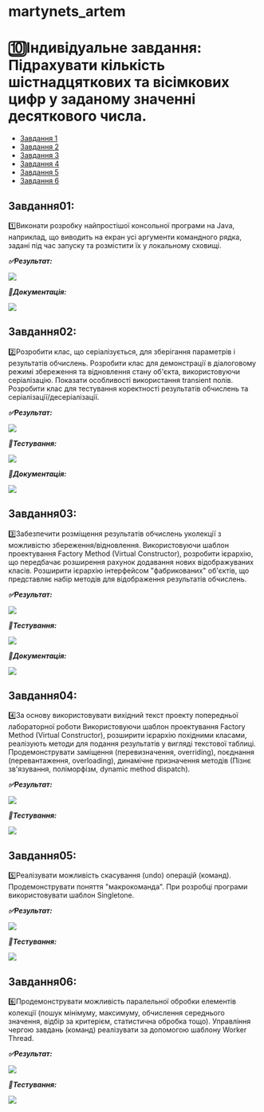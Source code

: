 # martynets_artem
# 🔟Індивідуальне завдання: Підрахувати кількість шістнадцяткових та вісімкових цифр у заданому значенні десяткового числа.  
+ [Завдання 1](#Завдання01)
+ [Завдання 2](#Завдання02)
+ [Завдання 3](#Завдання03)
+ [Завдання 4](#Завдання04)
+ [Завдання 5](#Завдання05)
+ [Завдання 6](#Завдання06)
## Завдання01:
1️⃣Виконати розробку найпростішої консольної програми на Java, наприклад, що виводить на екран усі аргументи командного рядка, задані під час запуску та розмістити їх у локальному сховищі. 

***✅Результат:***

![](https://github.com/Articso/martynets_artem/blob/master/Task01/image/screen1.png)

***📙Документація:***

![](https://github.com/Articso/martynets_artem/blob/master/Task01/image/screen2.png)


## Завдання02:  
2️⃣Розробити клас, що серіалізується, для зберігання параметрів і результатів обчислень. Розробити клас для демонстрації в діалоговому режимі збереження та
відновлення стану об'єкта, використовуючи серіалізацію. Показати особливості використання transient полів. Розробити клас для тестування коректності результатів обчислень та серіалізації/десеріалізації.

***✅Результат:***

![](https://github.com/Articso/martynets_artem/blob/master/Task02/image/screen1.png)

***🔨Тестування:***

![](https://github.com/Articso/martynets_artem/blob/master/Task02/image/screen2.png)

***📙Документація:***

![](https://github.com/Articso/martynets_artem/blob/master/Task02/image/screen3.png)


## Завдання03:  
3️⃣Забезпечити розміщення результатів обчислень уколекції з можливістю збереження/відновлення. Використовуючи шаблон проектування Factory Method (Virtual Constructor), розробити ієрархію, що передбачає розширення рахунок додавання нових відображуваних класів. Розширити ієрархію інтерфейсом "фабрикованих" об'єктів, що представляє набір методів для відображення результатів обчислень.

***✅Результат:***

![](https://github.com/Articso/martynets_artem/blob/master/Task03/image/screen1.png)

***🔨Тестування:***

![](https://github.com/Articso/martynets_artem/blob/master/Task03/image/screen2.png)

***📙Документація:***

![](https://github.com/Articso/martynets_artem/blob/master/Task03/image/screen3.png)


## Завдання04:  
4️⃣За основу використовувати вихідний текст проекту попередньої лабораторної роботи Використовуючи шаблон проектування Factory Method (Virtual Constructor), розширити ієрархію похідними класами, реалізують методи для подання результатів у вигляді текстової таблиці. Продемонструвати заміщення (перевизначення, overriding), поєднання (перевантаження, overloading), динамічне призначення методів (Пізнє зв'язування, поліморфізм, dynamic method dispatch).

***✅Результат:***

![](https://github.com/Articso/martynets_artem/blob/master/Task04/image/screen1.png)

***🔨Тестування:***

![](https://github.com/Articso/martynets_artem/blob/master/Task04/image/screen2.png)


## Завдання05:  
5️⃣Реалізувати можливість скасування (undo) операцій (команд). Продемонструвати поняття "макрокоманда". При розробці програми використовувати шаблон Singletone.

***✅Результат:***

![](https://github.com/Articso/martynets_artem/blob/master/Task05/image/screen1.png)

***🔨Тестування:***

![](https://github.com/Articso/martynets_artem/blob/master/Task05/image/screen2.png)


## Завдання06:  
6️⃣Продемонструвати можливість паралельної обробки елементів колекції (пошук мінімуму, максимуму, обчислення середнього значення, відбір за критерієм, статистична обробка тощо). Управління чергою завдань (команд) реалізувати за допомогою шаблону Worker Thread.

***✅Результат:***

![](https://github.com/Articso/martynets_artem/blob/master/Task06/image/screen1.png)

***🔨Тестування:***

![](https://github.com/Articso/martynets_artem/blob/master/Task06/image/screen2.png)
